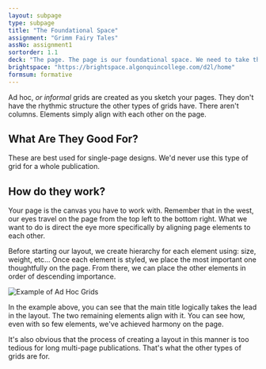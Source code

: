 ```yaml
---
layout: subpage
type: subpage
title: "The Foundational Space"
assignment: "Grimm Fairy Tales"
assNo: assignment1
sortorder: 1.1
deck: "The page. The page is our foundational space. We need to take the geometry of our page into consideration to achieve harmony in the final product."
brightspace: "https://brightspace.algonquincollege.com/d2l/home"
formsum: formative
---
```

Ad hoc, *or informal* grids are created as you sketch your pages. They don't have the rhythmic structure the other types of grids have. There aren't columns. Elements simply align with each other on the page.

## What Are They Good For?

These are best used for single-page designs. We'd never use this type of grid for a whole publication.

## How do they work?

Your page is the canvas you have to work with. Remember that in the west, our eyes travel on the page from the top left to the bottom right. What we want to do is direct the eye more specifically by aligning page elements to each other.

Before starting our layout, we create hierarchy for each element using: size, weight, etc... Once each element is styled, we place the most important one thoughtfully on the page. From there, we can place the other elements in order of descending importance.

![Example of Ad Hoc Grids]({{site.url}}/svg/adhoc-grids.svg "Example of Ad Hoc Grids")

In the example above, you can see that the main title logically takes the lead in the layout. The two remaining elements align with it. You can see how, even with so few elements, we've achieved harmony on the page.

It's also obvious that the process of creating a layout in this manner is too tedious for long multi-page publications. That's what the other types of grids are for.
